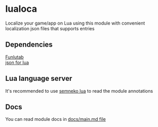 # lualoca
Localize your game/app on Lua using this module with convenient localization json files that supports entries

## Dependencies
[Funlutab](https://github.com/Mantyi-Studio/funlutab)\
[json for lua](https://github.com/rxi/json.lua)

## Lua language server
It's recommended to use [semneko lua](https://marketplace.visualstudio.com/items?itemName=sumneko.lua) to read the module annotations

## Docs
You can read module docs in [docs/main.md file](https://github.com/Mantyi-Studio/lualoca/blob/main/docs/main.md)
